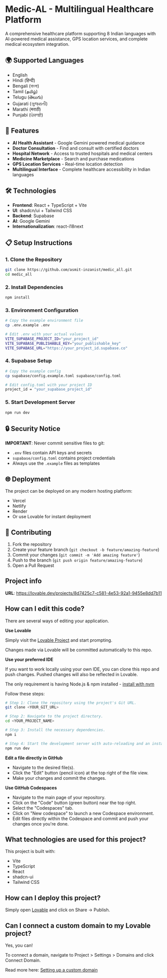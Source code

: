# Medic-AL - Multilingual Healthcare Platform

A comprehensive healthcare platform supporting 8 Indian languages with AI-powered medical assistance, GPS location services, and complete medical ecosystem integration.

## 🌍 Supported Languages

- English
- Hindi (हिन्दी)
- Bengali (বাংলা)
- Tamil (தமிழ்)
- Telugu (తెలుగు)
- Gujarati (ગુજરાતી)
- Marathi (मराठी)
- Punjabi (ਪੰਜਾਬੀ)

## 🚀 Features

- **AI Health Assistant** - Google Gemini powered medical guidance
- **Doctor Consultation** - Find and consult with certified doctors
- **Hospital Network** - Access to trusted hospitals and medical centers
- **Medicine Marketplace** - Search and purchase medications
- **GPS Location Services** - Real-time location detection
- **Multilingual Interface** - Complete healthcare accessibility in Indian languages

## 🛠️ Technologies

- **Frontend**: React + TypeScript + Vite
- **UI**: shadcn/ui + Tailwind CSS  
- **Backend**: Supabase
- **AI**: Google Gemini
- **Internationalization**: react-i18next

## 📋 Setup Instructions

### 1. Clone the Repository
```bash
git clone https://github.com/asmit-inzanist/medic_all.git
cd medic_all
```

### 2. Install Dependencies
```bash
npm install
```

### 3. Environment Configuration
```bash
# Copy the example environment file
cp .env.example .env

# Edit .env with your actual values
VITE_SUPABASE_PROJECT_ID="your_project_id"
VITE_SUPABASE_PUBLISHABLE_KEY="your_publishable_key"
VITE_SUPABASE_URL="https://your_project_id.supabase.co"
```

### 4. Supabase Setup
```bash
# Copy the example config
cp supabase/config.example.toml supabase/config.toml

# Edit config.toml with your project ID
project_id = "your_supabase_project_id"
```

### 5. Start Development Server
```bash
npm run dev
```

## 🔒 Security Notice

**IMPORTANT**: Never commit sensitive files to git:
- `.env` files contain API keys and secrets
- `supabase/config.toml` contains project credentials
- Always use the `.example` files as templates

## 🌐 Deployment

The project can be deployed on any modern hosting platform:
- Vercel
- Netlify  
- Render
- Or use Lovable for instant deployment

## 📝 Contributing

1. Fork the repository
2. Create your feature branch (`git checkout -b feature/amazing-feature`)
3. Commit your changes (`git commit -m 'Add amazing feature'`)
4. Push to the branch (`git push origin feature/amazing-feature`)
5. Open a Pull Request

## Project info

**URL**: https://lovable.dev/projects/8d7425c7-c581-4e53-92a1-9455e8dd7b11

## How can I edit this code?

There are several ways of editing your application.

**Use Lovable**

Simply visit the [Lovable Project](https://lovable.dev/projects/8d7425c7-c581-4e53-92a1-9455e8dd7b11) and start prompting.

Changes made via Lovable will be committed automatically to this repo.

**Use your preferred IDE**

If you want to work locally using your own IDE, you can clone this repo and push changes. Pushed changes will also be reflected in Lovable.

The only requirement is having Node.js & npm installed - [install with nvm](https://github.com/nvm-sh/nvm#installing-and-updating)

Follow these steps:

```sh
# Step 1: Clone the repository using the project's Git URL.
git clone <YOUR_GIT_URL>

# Step 2: Navigate to the project directory.
cd <YOUR_PROJECT_NAME>

# Step 3: Install the necessary dependencies.
npm i

# Step 4: Start the development server with auto-reloading and an instant preview.
npm run dev
```

**Edit a file directly in GitHub**

- Navigate to the desired file(s).
- Click the "Edit" button (pencil icon) at the top right of the file view.
- Make your changes and commit the changes.

**Use GitHub Codespaces**

- Navigate to the main page of your repository.
- Click on the "Code" button (green button) near the top right.
- Select the "Codespaces" tab.
- Click on "New codespace" to launch a new Codespace environment.
- Edit files directly within the Codespace and commit and push your changes once you're done.

## What technologies are used for this project?

This project is built with:

- Vite
- TypeScript
- React
- shadcn-ui
- Tailwind CSS

## How can I deploy this project?

Simply open [Lovable](https://lovable.dev/projects/8d7425c7-c581-4e53-92a1-9455e8dd7b11) and click on Share -> Publish.

## Can I connect a custom domain to my Lovable project?

Yes, you can!

To connect a domain, navigate to Project > Settings > Domains and click Connect Domain.

Read more here: [Setting up a custom domain](https://docs.lovable.dev/tips-tricks/custom-domain#step-by-step-guide)
